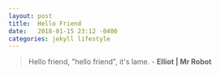 ```yaml
---
layout: post
title:  Hello Friend
date:   2018-01-15 23:12 -0400
categories: jekyll lifestyle
---
```


> Hello friend, "hello friend", it's lame. - 
**Elliot | Mr Robot**